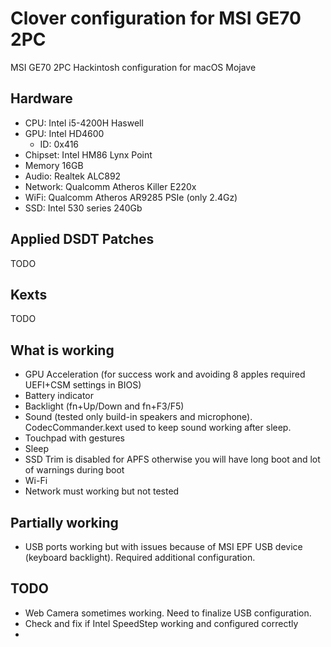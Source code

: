 # Clover configuration for MSI GE70 2PC
MSI GE70 2PC Hackintosh configuration for macOS Mojave

## Hardware

* CPU: Intel i5-4200H Haswell
* GPU: Intel HD4600
  * ID: 0x416
* Chipset: Intel HM86 Lynx Point
* Memory 16GB
* Audio: Realtek ALC892
* Network: Qualcomm Atheros Killer E220x
* WiFi: Qualcomm Atheros AR9285 PSIe (only 2.4Gz)
* SSD: Intel 530 series 240Gb

## Applied DSDT Patches

TODO

## Kexts

TODO

## What is working

* GPU Acceleration (for success work and avoiding 8 apples required UEFI+CSM settings in BIOS)
* Battery indicator
* Backlight (fn+Up/Down and fn+F3/F5)
* Sound (tested only build-in speakers and microphone). CodecCommander.kext used to keep sound working after sleep.
* Touchpad with gestures
* Sleep
* SSD Trim is disabled for APFS otherwise you will have long boot and lot of warnings during boot
* Wi-Fi
* Network must working but not tested

## Partially working

* USB ports working but with issues because of MSI EPF USB device (keyboard backlight). Required additional configuration.

## TODO

* Web Camera sometimes working. Need to finalize USB configuration.
* Check and fix if Intel SpeedStep working and configured correctly
*
